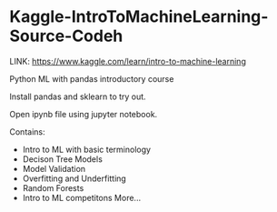 # Kaggle-IntroToMachineLearning-Source-Codeh

LINK: https://www.kaggle.com/learn/intro-to-machine-learning

Python ML with pandas introductory course

Install pandas and sklearn to try out.

Open ipynb file using jupyter notebook.

Contains:
- Intro to ML with basic terminology
- Decison Tree Models
- Model Validation
- Overfitting and Underfitting
- Random Forests
- Intro to ML competitons
More...
